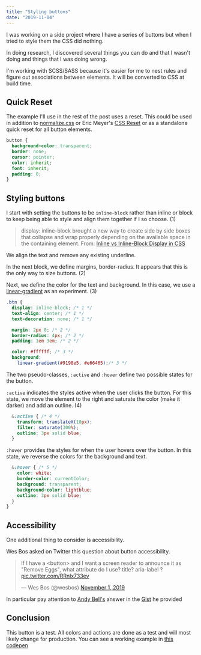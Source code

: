 ```yaml
---
title: "Styling buttons"
date: "2019-11-04"
---
```


I was working on a side project where I have a series of buttons but when I tried to style them the CSS did nothing.

In doing research, I discovered several things you can do and that I wasn't doing and things that I was doing wrong.

I'm working with SCSS/SASS because it's easier for me to nest rules and figure out associations between elements. It will be converted to CSS at build time.

## Quick Reset

The example I'll use in the rest of the post uses a reset. This could be used in addition to [normalize.css](https://necolas.github.io/normalize.css/) or Eric Meyer's [CSS Reset](https://meyerweb.com/eric/tools/css/reset/) or as a standalone quick reset for all button elements.

```scss
button {
  background-color: transparent;
  border: none;
  cursor: pointer;
  color: inherit;
  font: inherit;
  padding: 0;
}
```

## Styling buttons

I start with setting the buttons to be `inline-block` rather than inline or block to keep being able to style and align them together if I so choose. (1)

> display: inline-block brought a new way to create side by side boxes that collapse and wrap properly depending on the available space in the containing element. From: [Inline vs Inline-Block Display in CSS](https://alligator.io/css/display-inline-vs-inline-block/)

We align the text and remove any existing underline.

In the next block, we define margins, border-radius. It appears that this is the only way to size buttons. (2)

Next, we define the color for the text and background. In this case, we use a [linear-gradient](https://developer.mozilla.org/en-US/docs/Web/CSS/linear-gradient) as an experiment. (3)

```scss
.btn {
  display: inline-block; /* 1 */
  text-align: center; /* 1 */
  text-decoration: none; /* 1 */

  margin: 2px 0; /* 2 */
  border-radius: 4px; /* 2 */
  padding: 1em 3em; /* 2 */

  color: #ffffff; /* 3 */
  background:
    linear-gradient(#9198e5, #e66465);/* 3 */
```

The two pseudo-classes, `:active` and `:hover` define two possible states for the button.

`:active` indicates the styles active when the user clicks the button. For this state, we move the element to the right and saturate the color (make it darker) and add an outline. (4)

```scss
  &:active { /* 4 */
    transform: translateX(10px);
    filter: saturate(300%);
    outline: 3px solid blue;
  }
```

`:hover` provides the styles for when the user hovers over the button. In this state, we reverse the colors for the background and text.

```scss
  &:hover { /* 5 */
    color: white;
    border-color: currentColor;
    background: transparent;
    background-color: lightblue;
    outline: 3px solid blue;
  }
}
```

## Accessibility

One additional thing to consider is accessibility.

Wes Bos asked on Twitter this question about button accessibility.

<blockquote class="twitter-tweet"><p lang="en" dir="ltr">If I have a &lt;button&gt; and I want a screen reader to announce it as "Remove Eggs", what attribute do I use? title? aria-label ? <a href="https://t.co/RRnlx733ev">pic.twitter.com/RRnlx733ev</a></p>— Wes Bos (@wesbos) <a href="https://twitter.com/wesbos/status/1190273302780137477?ref_src=twsrc%5Etfw">November 1, 2019</a></blockquote>

<script async src="https://platform.twitter.com/widgets.js" charset="utf-8"></script>

In particular pay attention to [Andy Bell's](https://twitter.com/hankchizljaw) answer in the [Gist](https://gist.github.com/hankchizljaw/0cdc8b99b283ba1976127b8c8d0871e6) he provided

## Conclusion

This button is a test. All colors and actions are done as a test and will most likely change for production. You can see a working example in [this codepen](https://codepen.io/caraya/pen/XWWzdxX?editors=1100)
